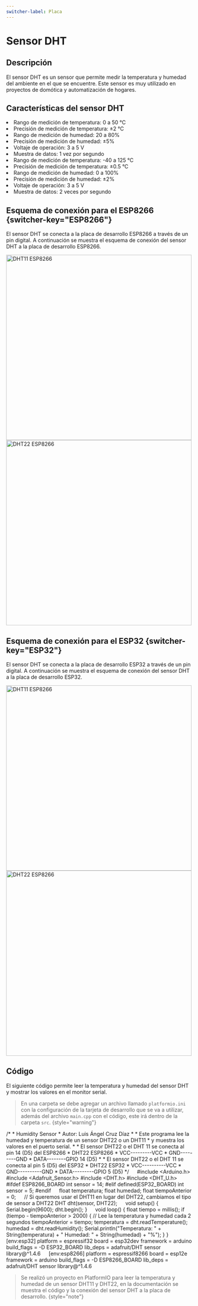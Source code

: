 ```yaml
---
switcher-label: Placa
---
```


# Sensor DHT

## Descripción

El sensor DHT es un sensor que permite medir la temperatura y humedad del ambiente en el que se encuentre. Este sensor es muy utilizado en proyectos de domótica y automatización de hogares.

## Características del sensor DHT
<tabs>
    <tab title="DHT11">
    <list>
        <li> Rango de medición de temperatura: 0 a 50 °C </li>
        <li> Precisión de medición de temperatura: ±2 °C </li>
        <li> Rango de medición de humedad: 20 a 80% </li>
        <li> Precisión de medición de humedad: ±5% </li>
        <li> Voltaje de operación: 3 a 5 V </li>
        <li> Muestra de datos: 1 vez por segundo </li>
    </list>
    </tab>
    <tab title="DHT22">
    <list>
        <li> Rango de medición de temperatura: -40 a 125 °C </li>
        <li> Precisión de medición de temperatura: ±0.5 °C </li>
        <li> Rango de medición de humedad: 0 a 100% </li>
        <li> Precisión de medición de humedad: ±2% </li>
        <li> Voltaje de operación: 3 a 5 V </li>
        <li> Muestra de datos: 2 veces por segundo </li>
    </list>
    </tab>
</tabs>


## Esquema de conexión para el ESP8266 {switcher-key="ESP8266"}

El sensor DHT se conecta a la placa de desarrollo ESP8266 a través de un pin digital. A continuación se muestra el esquema de conexión del sensor DHT a la placa de desarrollo ESP8266.

<tabs>
    <tab title="DHT11">
        <img src="dht11_ESP8266.png" alt="DHT11 ESP8266" width="500" border-effect="rounded" thumbnail="true"/>
    </tab>
    <tab title="DHT22">
        <img src="dht22_ESP8266.png" alt="DHT22 ESP8266" width="500" border-effect="rounded" thumbnail="true"/>
    </tab>
</tabs>


## Esquema de conexión para el  ESP32 {switcher-key="ESP32"}

El sensor DHT se conecta a la placa de desarrollo ESP32 a través de un pin digital. A continuación se muestra el esquema de conexión del sensor DHT a la placa de desarrollo ESP32.

<tabs>
    <tab title="DHT11">
        <img src="dht11_ESP32.png" alt="DHT11 ESP8266" width="500" border-effect="rounded" thumbnail="true"/>
    </tab>
    <tab title="DHT22">
        <img src="dht22_ESP32.png" alt="DHT22 ESP8266" width="500" border-effect="rounded" thumbnail="true"/>
    </tab>
</tabs>

## Código

El siguiente código permite leer la temperatura y humedad del sensor DHT y mostrar los valores en el monitor serial.

> En una carpeta se debe agregar un archivo llamado `platformio.ini` con la configuración de la tarjeta de desarrollo que se va a utilizar, además del archivo `main.cpp` con el código, este irá dentro de la carpeta `src`.
> {style="warning"}

<tabs>
    <tab title="main.cpp">
        <code-block lang="c++">
        /*
         *  Humidity Sensor
         *  Autor: Luis Ángel Cruz Díaz
         *
         *  Este programa lee la humedad y temperatura de un sensor DHT22 o un DHT11
         *  y muestra los valores en el puerto serial.
         *
         *  El sensor DHT22 o el DHT 11 se conecta al pin 14 (D5) del ESP8266
         *  DHT22       ESP8266
         *  VCC---------VCC
         *  GND---------GND
         *  DATA--------GPIO 14 (D5)
         *
         *  El sensor DHT22 o el DHT 11 se conecta al pin 5 (D5) del ESP32
         *  DHT22        ESP32
         *  VCC----------VCC
         *  GND----------GND
         *  DATA---------GPIO 5 (D5)
         */
        &emsp;
        #include &lt;Arduino.h&gt;
        #include  &lt;Adafruit_Sensor.h&gt;
        #include  &lt;DHT.h&gt;
        #include  &lt;DHT_U.h&gt;
        &emsp;
        #ifdef ESP8266_BOARD
            int sensor = 14;
        #elif defined(ESP32_BOARD)
            int sensor = 5;
        #endif
        &emsp;
        float temperatura;
        float humedad;
        float tiempoAnterior = 0;
        &emsp;
        // Si queremos usar el DHT11 en lugar del DHT22, cambiamos el tipo de sensor a DHT22
        DHT dht(sensor, DHT22);
        &emsp;
        void setup() {
            Serial.begin(9600);
            dht.begin();
        }
        &emsp;
        void loop() {
            float tiempo = millis();
            if (tiempo - tiempoAnterior > 2000) {   // Lee la temperatura y humedad cada 2 segundos
                tiempoAnterior = tiempo;
                temperatura = dht.readTemperature();
                humedad = dht.readHumidity();
                Serial.println(&quot;Temperatura: &quot; + String(temperatura) + &quot; Humedad: &quot; + String(humedad) + &quot;%&quot;);
            }
        }
        </code-block>
    </tab>
    <tab title="platformio.ini">
        <code-block lang="Plain Text">
            [env:esp32]
            platform = espressif32
            board = esp32dev
            framework = arduino
            build_flags = -D ESP32_BOARD
            lib_deps = adafruit/DHT sensor library@^1.4.6
            &emsp;
            [env:esp8266]
            platform = espressif8266
            board = esp12e
            framework = arduino
            build_flags = -D ESP8266_BOARD
            lib_deps = adafruit/DHT sensor library@^1.4.6
        </code-block>
    </tab>
</tabs>

> Se realizó un proyecto en PlatformIO para leer la temperatura y humedad de un sensor DHT11 y DHT22, en la documentación se muestra el código y la conexión del sensor DHT a la placa de desarrollo.
> {style="note"}